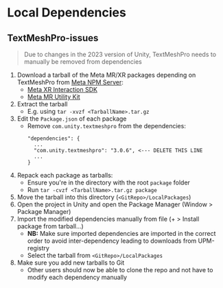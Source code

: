 # Local Dependencies


## TextMeshPro-issues

> Due to changes in the 2023 version of Unity, TextMeshPro needs to manually be removed from dependencies

1. Download a tarball of the Meta MR/XR packages depending on TextMeshPro from [Meta NPM Server](https://npm.developer.oculus.com/):
   - [Meta XR Interaction SDK](https://npm.developer.oculus.com/-/web/detail/com.meta.xr.sdk.interaction)
   - [Meta MR Utility Kit](https://npm.developer.oculus.com/-/web/detail/com.meta.xr.mrutilitykit)
2. Extract the tarball
   - E.g. using `tar -xvzf <TarballName>.tar.gz`
2. Edit the `Package.json` of each package
   - Remove `com.unity.textmeshpro` from the dependencies:
     ```
     "dependencies": {
       ...
       "com.unity.textmeshpro": "3.0.6", <--- DELETE THIS LINE
       ...
     }
     ```
3. Repack each package as tarballs:
   - Ensure you're in the directory with the root `package` folder
   - Run `tar -cvzf <TarballName>.tar.gz package`
4. Move the tarball into this directory (`<GitRepo>/LocalPackages`)
5. Open the project in Unity and open the Package Manager (Window > Package Manager)
6. Import the modified dependencies manually from file (+ > Install package from tarball...)
   - __NB:__ Make sure imported dependencies are imported in the correct order to avoid inter-dependency leading to downloads from UPM-registry
   - Select the tarball from `<GitRepo>/LocalPackages`
7. Make sure you add new tarballs to Git
   - Other users should now be able to clone the repo and not have to modify each dependency manually


